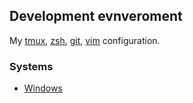 ## Development evnveroment
My [tmux](https://github.com/tmux/tmux), [zsh](https://github.com/robbyrussell/oh-my-zsh), [git](https://git-scm.com), [vim](https://github.com/vim/vim) configuration.

### Systems
* [Windows](https://github.com/liketurbo/development-enveroment/tree/windows)
